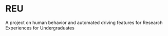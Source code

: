 # REU
A project on human behavior and automated driving features for Research Experiences for Undergraduates
